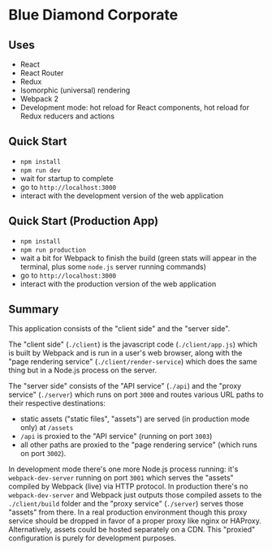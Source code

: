 # Blue Diamond Corporate

## Uses

* React
* React Router
* Redux
* Isomorphic (universal) rendering
* Webpack 2
* Development mode: hot reload for React components, hot reload for Redux reducers and actions


## Quick Start

* `npm install`
* `npm run dev`
* wait for startup to complete
* go to `http://localhost:3000`
* interact with the development version of the web application


## Quick Start (Production App)
* `npm install`
* `npm run production`
* wait a bit for Webpack to finish the build (green stats will appear in the terminal, plus some `node.js` server running commands)
* go to `http://localhost:3000`
* interact with the production version of the web application


## Summary

This application consists of the "client side" and the "server side".

The "client side" (`./client`) is the javascript code (`./client/app.js`) which is built by Webpack and is run in a user's web browser, along with the "page rendering service" (`./client/render-service`) which does the same thing but in a Node.js process on the server.

The "server side" consists of the "API service" (`./api`) and the "proxy service" (`./server`) which runs on port `3000` and routes various URL paths to their respective destinations:

* static assets ("static files", "assets") are served (in production mode only) at `/assets`
* `/api` is proxied to the "API service" (running on port `3003`)
* all other paths are proxied to the "page rendering service" (which runs on port `3002`).

In development mode there's one more Node.js process running: it's `webpack-dev-server` running on port `3001` which serves the "assets" compiled by Webpack (live) via HTTP protocol. In production there's no `webpack-dev-server` and Webpack just outputs those compiled assets to the `./client/build` folder and the "proxy service" (`./server`) serves those "assets" from there. In a real production environment though this proxy service should be dropped in favor of a proper proxy like nginx or HAProxy. Alternatively, assets could be hosted separately on a CDN. This "proxied" configuration is purely for development purposes.
